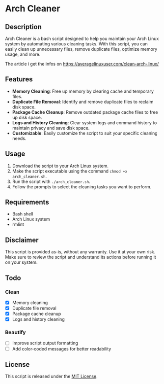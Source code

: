 # Arch Cleaner

## Description

Arch Cleaner is a bash script designed to help you maintain your Arch Linux system by automating various cleaning tasks. With this script, you can easily clean up unnecessary files, remove duplicate files, optimize memory usage, and more.

The article i get the infos on https://averagelinuxuser.com/clean-arch-linux/
## Features

- **Memory Cleaning**: Free up memory by clearing cache and temporary files.
- **Duplicate File Removal**: Identify and remove duplicate files to reclaim disk space.
- **Package Cache Cleanup**: Remove outdated package cache files to free up disk space.
- **Logs and History Cleaning**: Clear system logs and command history to maintain privacy and save disk space.
- **Customizable**: Easily customize the script to suit your specific cleaning needs.

## Usage

1. Download the script to your Arch Linux system.
2. Make the script executable using the command `chmod +x arch_cleaner.sh`.
3. Run the script with `./arch_cleaner.sh`.
4. Follow the prompts to select the cleaning tasks you want to perform.

## Requirements

- Bash shell
- Arch Linux system
- rmlint

## Disclaimer

This script is provided as-is, without any warranty. Use it at your own risk. Make sure to review the script and understand its actions before running it on your system.


## Todo

### Clean
- [X] Memory cleaning
- [X] Duplicate file removal
- [X] Package cache cleanup
- [X] Logs and history cleaning

### Beautify
- [ ] Improve script output formatting
- [ ] Add color-coded messages for better readability

## License

This script is released under the [MIT License](LICENSE).
